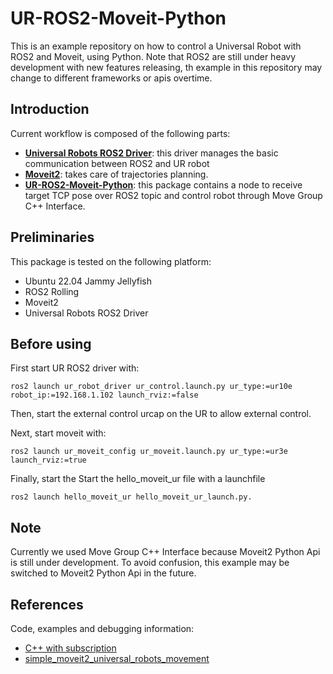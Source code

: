 # UR-ROS2-Moveit-Python

This is an example repository on how to control a Universal Robot with ROS2 and Moveit, using Python. 
Note that ROS2 are still under heavy development with new features releasing, th example in this repository may change to different frameworks or apis overtime.

## Introduction
Current workflow is composed of the following parts:

* [**Universal Robots ROS2 Driver**](https://github.com/UniversalRobots/Universal_Robots_ROS2_Driver): this driver manages the basic communication between ROS2 and UR robot
* [**Moveit2**](https://github.com/ros-planning/moveit2): takes care of trajectories planning.
* [**UR-ROS2-Moveit-Python**](https://github.com/VegaDeg/UR-ROS2-Moveit-Python): this package contains a node to receive target TCP pose over ROS2 topic and control robot through Move Group C++ Interface. 


## Preliminaries
This package is tested on the following platform:
* Ubuntu 22.04 Jammy Jellyfish
* ROS2 Rolling
* Moveit2
* Universal Robots ROS2 Driver

## Before using

First start UR ROS2 driver with:

```
ros2 launch ur_robot_driver ur_control.launch.py ur_type:=ur10e robot_ip:=192.168.1.102 launch_rviz:=false 
```

Then, start the external control urcap on the UR to allow external control.

Next, start moveit with:
```
ros2 launch ur_moveit_config ur_moveit.launch.py ur_type:=ur3e launch_rviz:=true
```
Finally, start the 
Start the hello_moveit_ur file with a launchfile 

```
ros2 launch hello_moveit_ur hello_moveit_ur_launch.py.
```

## Note
Currently we used Move Group C++ Interface because Moveit2 Python Api is still under development. To avoid confusion, this example may be switched to Moveit2 Python Api in the future.

## References
Code, examples and debugging information:
* [C++ with subscription](https://github.com/AndrejOrsula/ign_moveit2_examples/blob/master/examples/cpp/ex_follow_target.cpp)
* [simple_moveit2_universal_robots_movement](https://github.com/LucaBross/simple_moveit2_universal_robots_movement/tree/main)
